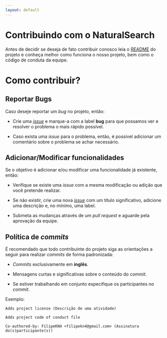 ```yaml
---
layout: default
---
```


# Contribuindo com o NaturalSearch

Antes de decidir se deseja de fato contribuir conosco leia o [README](https://github.com/fga-eps-mds/2018.2-NaturalSearch/blob/gh-pages/README.md) do projeto e conheça melhor como funciona o nosso projeto, bem como o código de conduta da equipe.

# Como contribuir?

## Reportar Bugs

Caso deseje reportar um _bug_ no projeto, então:

* Crie uma [_issue_](https://github.com/fga-eps-mds/2018.2-NaturalSearch/issues/new) e marque-a com a label **bug** para que possamos ver e resolver o problema o mais rápido possível.

* Caso exista uma _issue_ para o problema, então, é possível adicionar um comentário sobre o problema se achar necessário.

## Adicionar/Modificar funcionalidades

Se o objetivo é adicionar e/ou modificar uma funcionalidade já existente, então:

* Verifique se existe uma _issue_ com a mesma modificação ou adição que você pretende realizar.

* Se não existir, crie uma nova [_issue_](https://github.com/fga-eps-mds/2018.2-NaturalSearch/issues/new) com um título significativo, adicione uma descrição e, no mínimo, uma label.

* Submeta as mudanças através de um _pull request_ e aguarde pela aprovação da equipe.

## Política de _commits_

É recomendado que todo contribuinte do projeto siga as orientações a seguir para realizar _commits_ de forma padronizada:

* _Commits_ exclusivamente em **inglês**.

* Mensagens curtas e significativas sobre o conteúdo do _commit_.

* Se estiver trabalhando em conjunto especifique os participantes no _commit_.

Exemplo:

    Adds project license (Descrição de uma atividade)

    Adds project code of conduct file

    Co-authored-by: FilipeKN4 <filipekn4@gmail.com> (Assinatura do(s)participante(s))